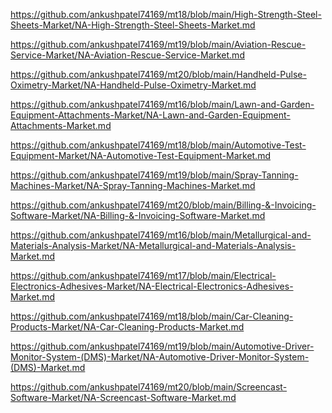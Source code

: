 <p><a href="https://github.com/ankushpatel74169/mt18/blob/main/High-Strength-Steel-Sheets-Market/NA-High-Strength-Steel-Sheets-Market.md">https://github.com/ankushpatel74169/mt18/blob/main/High-Strength-Steel-Sheets-Market/NA-High-Strength-Steel-Sheets-Market.md</a></p><p><a href="https://github.com/ankushpatel74169/mt19/blob/main/Aviation-Rescue-Service-Market/NA-Aviation-Rescue-Service-Market.md">https://github.com/ankushpatel74169/mt19/blob/main/Aviation-Rescue-Service-Market/NA-Aviation-Rescue-Service-Market.md</a></p><p><a href="https://github.com/ankushpatel74169/mt20/blob/main/Handheld-Pulse-Oximetry-Market/NA-Handheld-Pulse-Oximetry-Market.md">https://github.com/ankushpatel74169/mt20/blob/main/Handheld-Pulse-Oximetry-Market/NA-Handheld-Pulse-Oximetry-Market.md</a></p><p><a href="https://github.com/ankushpatel74169/mt16/blob/main/Lawn-and-Garden-Equipment-Attachments-Market/NA-Lawn-and-Garden-Equipment-Attachments-Market.md">https://github.com/ankushpatel74169/mt16/blob/main/Lawn-and-Garden-Equipment-Attachments-Market/NA-Lawn-and-Garden-Equipment-Attachments-Market.md</a></p><p><a href="https://github.com/ankushpatel74169/mt18/blob/main/Automotive-Test-Equipment-Market/NA-Automotive-Test-Equipment-Market.md">https://github.com/ankushpatel74169/mt18/blob/main/Automotive-Test-Equipment-Market/NA-Automotive-Test-Equipment-Market.md</a></p><p><a href="https://github.com/ankushpatel74169/mt19/blob/main/Spray-Tanning-Machines-Market/NA-Spray-Tanning-Machines-Market.md">https://github.com/ankushpatel74169/mt19/blob/main/Spray-Tanning-Machines-Market/NA-Spray-Tanning-Machines-Market.md</a></p><p><a href="https://github.com/ankushpatel74169/mt20/blob/main/Billing-&-Invoicing-Software-Market/NA-Billing-&-Invoicing-Software-Market.md">https://github.com/ankushpatel74169/mt20/blob/main/Billing-&-Invoicing-Software-Market/NA-Billing-&-Invoicing-Software-Market.md</a></p><p><a href="https://github.com/ankushpatel74169/mt16/blob/main/Metallurgical-and-Materials-Analysis-Market/NA-Metallurgical-and-Materials-Analysis-Market.md">https://github.com/ankushpatel74169/mt16/blob/main/Metallurgical-and-Materials-Analysis-Market/NA-Metallurgical-and-Materials-Analysis-Market.md</a></p><p><a href="https://github.com/ankushpatel74169/mt17/blob/main/Electrical-Electronics-Adhesives-Market/NA-Electrical-Electronics-Adhesives-Market.md">https://github.com/ankushpatel74169/mt17/blob/main/Electrical-Electronics-Adhesives-Market/NA-Electrical-Electronics-Adhesives-Market.md</a></p><p><a href="https://github.com/ankushpatel74169/mt18/blob/main/Car-Cleaning-Products-Market/NA-Car-Cleaning-Products-Market.md">https://github.com/ankushpatel74169/mt18/blob/main/Car-Cleaning-Products-Market/NA-Car-Cleaning-Products-Market.md</a></p><p><a href="https://github.com/ankushpatel74169/mt19/blob/main/Automotive-Driver-Monitor-System-(DMS)-Market/NA-Automotive-Driver-Monitor-System-(DMS)-Market.md">https://github.com/ankushpatel74169/mt19/blob/main/Automotive-Driver-Monitor-System-(DMS)-Market/NA-Automotive-Driver-Monitor-System-(DMS)-Market.md</a></p><p><a href="https://github.com/ankushpatel74169/mt20/blob/main/Screencast-Software-Market/NA-Screencast-Software-Market.md">https://github.com/ankushpatel74169/mt20/blob/main/Screencast-Software-Market/NA-Screencast-Software-Market.md</a></p>
